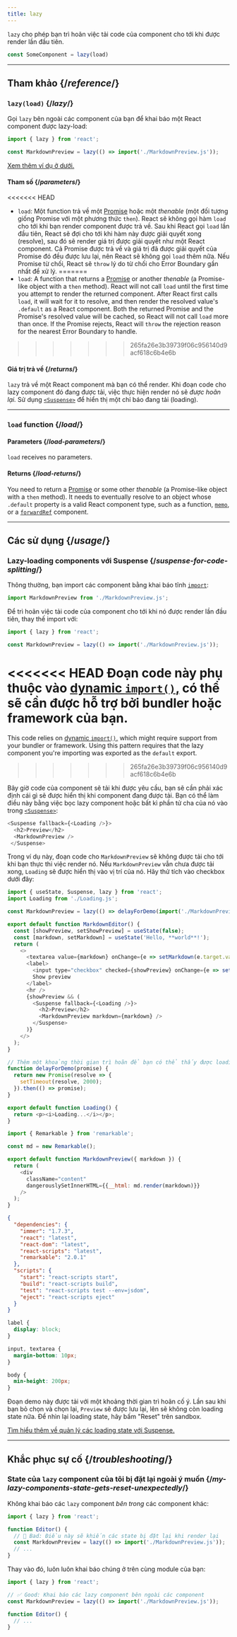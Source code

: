 ```yaml
---
title: lazy
---
```


<Intro>

`lazy` cho phép bạn trì hoãn việc tải code của component cho tới khi được render lần đầu tiên.

```js
const SomeComponent = lazy(load)
```

</Intro>

<InlineToc />

---

## Tham khảo {/*reference*/}

### `lazy(load)` {/*lazy*/}

Gọi `lazy` bên ngoài các component của bạn để khai báo một React component được lazy-load:

```js
import { lazy } from 'react';

const MarkdownPreview = lazy(() => import('./MarkdownPreview.js'));
```

[Xem thêm ví dụ ở dưới.](#usage)

#### Tham số {/*parameters*/}

<<<<<<< HEAD
* `load`: Một function trả về một [Promise](https://developer.mozilla.org/en-US/docs/Web/JavaScript/Reference/Global_Objects/Promise) hoặc một *thenable* (một đối tượng giống Promise với một phương thức `then`). React sẽ không gọi hàm `load` cho tới khi bạn render component được trả về. Sau khi React gọi `load` lần đầu tiên, React sẽ đợi cho tới khi hàm này được giải quyết xong (resolve), sau đó sẽ render giá trị được giải quyết như một React component. Cả Promise được trả về và giá trị đã được giải quyết của Promise đó đều được lưu lại, nên React sẽ không gọi `load` thêm nữa. Nếu Promise từ chối, React sẽ `throw` lý do từ chối cho Error Boundary gần nhất để xử lý.
=======
* `load`: A function that returns a [Promise](https://developer.mozilla.org/en-US/docs/Web/JavaScript/Reference/Global_Objects/Promise) or another *thenable* (a Promise-like object with a `then` method). React will not call `load` until the first time you attempt to render the returned component. After React first calls `load`, it will wait for it to resolve, and then render the resolved value's `.default` as a React component. Both the returned Promise and the Promise's resolved value will be cached, so React will not call `load` more than once. If the Promise rejects, React will `throw` the rejection reason for the nearest Error Boundary to handle.
>>>>>>> 265fa26e3b39739f06c956140d9acf618c6b4e6b

#### Giá trị trả về {/*returns*/}

`lazy` trả về một React component mà bạn có thể render. Khi đoạn code cho lazy component đó đang được tải, việc thực hiện render nó sẽ *được hoãn lại.* Sử dụng [`<Suspense>`](/reference/react/Suspense) để hiển thị một chỉ báo đang tải (loading).

---

### `load` function {/*load*/}

#### Parameters {/*load-parameters*/}

`load` receives no parameters.

#### Returns {/*load-returns*/}

You need to return a [Promise](https://developer.mozilla.org/en-US/docs/Web/JavaScript/Reference/Global_Objects/Promise) or some other *thenable* (a Promise-like object with a `then` method). It needs to eventually resolve to an object whose `.default` property is a valid React component type, such as a function, [`memo`](/reference/react/memo), or a [`forwardRef`](/reference/react/forwardRef) component.

---

## Các sử dụng {/*usage*/}

### Lazy-loading components với Suspense {/*suspense-for-code-splitting*/}

Thông thường, bạn import các component bằng khai báo tĩnh [`import`](https://developer.mozilla.org/en-US/docs/Web/JavaScript/Reference/Statements/import):

```js
import MarkdownPreview from './MarkdownPreview.js';
```

Để trì hoãn việc tải code của component cho tới khi nó được render lần đầu tiên, thay thế import với:

```js
import { lazy } from 'react';

const MarkdownPreview = lazy(() => import('./MarkdownPreview.js'));
```

<<<<<<< HEAD
Đoạn code này phụ thuộc vào [dynamic `import()`,](https://developer.mozilla.org/en-US/docs/Web/JavaScript/Reference/Operators/import) có thể sẽ cần được hỗ trợ bởi bundler hoặc framework của bạn.
=======
This code relies on [dynamic `import()`,](https://developer.mozilla.org/en-US/docs/Web/JavaScript/Reference/Operators/import) which might require support from your bundler or framework. Using this pattern requires that the lazy component you're importing was exported as the `default` export.
>>>>>>> 265fa26e3b39739f06c956140d9acf618c6b4e6b

Bây giờ code của component sẽ tải khi được yêu cầu, bạn sẽ cần phải xác định cái gì sẽ được hiển thị khi component đang được tải. Bạn có thể làm điều này bằng việc bọc lazy component hoặc bất kì phần tử cha của nó vào trong [`<Suspense>`](/reference/react/Suspense):

```js {1,4}
<Suspense fallback={<Loading />}>
  <h2>Preview</h2>
  <MarkdownPreview />
 </Suspense>
```

Trong ví dụ này, đoạn code cho `MarkdownPreview` sẽ không được tải cho tới khi bạn thực thi việc render nó. Nếu `MarkdownPreview` vẫn chưa được tải xong, `Loading` sẽ được hiển thị vào vị trí của nó. Hãy thử tích vào checkbox dưới đây:

<Sandpack>

```js src/App.js
import { useState, Suspense, lazy } from 'react';
import Loading from './Loading.js';

const MarkdownPreview = lazy(() => delayForDemo(import('./MarkdownPreview.js')));

export default function MarkdownEditor() {
  const [showPreview, setShowPreview] = useState(false);
  const [markdown, setMarkdown] = useState('Hello, **world**!');
  return (
    <>
      <textarea value={markdown} onChange={e => setMarkdown(e.target.value)} />
      <label>
        <input type="checkbox" checked={showPreview} onChange={e => setShowPreview(e.target.checked)} />
        Show preview
      </label>
      <hr />
      {showPreview && (
        <Suspense fallback={<Loading />}>
          <h2>Preview</h2>
          <MarkdownPreview markdown={markdown} />
        </Suspense>
      )}
    </>
  );
}

// Thêm một khoảng thời gian trì hoãn để bạn có thể thấy được loading state
function delayForDemo(promise) {
  return new Promise(resolve => {
    setTimeout(resolve, 2000);
  }).then(() => promise);
}
```

```js src/Loading.js
export default function Loading() {
  return <p><i>Loading...</i></p>;
}
```

```js src/MarkdownPreview.js
import { Remarkable } from 'remarkable';

const md = new Remarkable();

export default function MarkdownPreview({ markdown }) {
  return (
    <div
      className="content"
      dangerouslySetInnerHTML={{__html: md.render(markdown)}}
    />
  );
}
```

```json package.json hidden
{
  "dependencies": {
    "immer": "1.7.3",
    "react": "latest",
    "react-dom": "latest",
    "react-scripts": "latest",
    "remarkable": "2.0.1"
  },
  "scripts": {
    "start": "react-scripts start",
    "build": "react-scripts build",
    "test": "react-scripts test --env=jsdom",
    "eject": "react-scripts eject"
  }
}
```

```css
label {
  display: block;
}

input, textarea {
  margin-bottom: 10px;
}

body {
  min-height: 200px;
}
```

</Sandpack>

Đoạn demo này được tải với một khoảng thời gian trì hoãn cố ý. Lần sau khi bạn bỏ chọn và chọn lại, `Preview` sẽ được lưu lại, lên sẽ không còn loading state nữa. Để nhìn lại loading state, hãy bấm "Reset" trên sandbox.

[Tìm hiểu thêm về quản lý các loading state với Suspense.](/reference/react/Suspense)

---

## Khắc phục sự cố {/*troubleshooting*/}

### State của `lazy` component của tôi bị đặt lại ngoài ý muốn {/*my-lazy-components-state-gets-reset-unexpectedly*/}

Không khai báo các `lazy` component *bên trong* các component khác:

```js {4-5}
import { lazy } from 'react';

function Editor() {
  // 🔴 Bad: Điều này sẽ khiến các state bị đặt lại khi render lại
  const MarkdownPreview = lazy(() => import('./MarkdownPreview.js'));
  // ...
}
```

Thay vào đó, luôn luôn khai báo chúng ở trên cùng module của bạn:

```js {3-4}
import { lazy } from 'react';

// ✅ Good: Khai báo các lazy component bên ngoài các component
const MarkdownPreview = lazy(() => import('./MarkdownPreview.js'));

function Editor() {
  // ...
}
```
